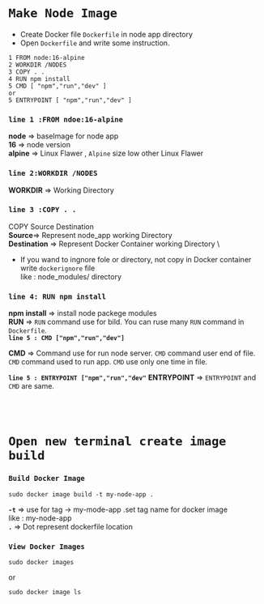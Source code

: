 # **`Make Node Image`**

 - Create Docker file `Dockerfile` in node app directory
 - Open `Dockerfile` and write some instruction.
 
 ```
1 FROM node:16-alpine
2 WORKDIR /NODES
3 COPY . .
4 RUN npm install
5 CMD [ "npm","run","dev" ]
or 
5 ENTRYPOINT [ "npm","run","dev" ]
 ```
 ### **`line 1 :FROM ndoe:16-alpine`**
 **node** => baseImage for node app \
 **16** => node version \
 **alpine** =>  Linux Flawer , `Alpine` size low other Linux Flawer

 ### **`line 2:WORKDIR /NODES`**
 **WORKDIR** => Working Directory

 ### **`line 3 :COPY . .`**
 COPY Source Destination \
 **Source**=> Represent node_app working Directory \
 **Destination** => Represent Docker Container working Directory \
  
  - If you wand to ingnore fole or directory, not copy in Docker container write `dockerignore` file \
  like : node_modules/ directory

 ### **`line 4: RUN npm install`**
**npm install** => install node packege modules \
**RUN** => `RUN` command use for bild. You can ruse many `RUN` command in `Dockerfile`. \
**`line 5 : CMD ["npm","run","dev"]`**

**CMD** => Command use for run node server. `CMD` command user end of file. `CMD` command used to run app. `CMD` use only one time in file.

**`line 5 : ENTRYPOINT ["npm","run","dev"`**
**ENTRYPOINT** => `ENTRYPOINT` and `CMD` are same.

 <br>
 <br>

# **`Open new terminal create image build`**

### **`Build Docker Image`**
```
sudo docker image build -t my-node-app .
```
**`-t`** =>  use for tag -> my-mode-app .set tag name for docker image <br> like : my-node-app<br>
 **`.`** => Dot represent dockerfile location <br>

### **`View Docker Images`**
```
sudo docker images
```
or
```
sudo docker image ls
```